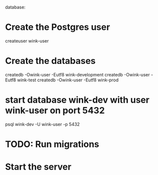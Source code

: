 database:

# Create the Postgres user
createuser wink-user
# Create the databases
createdb -Owink-user -Eutf8 wink-development
createdb -Owink-user -Eutf8 wink-test
createdb -Owink-user -Eutf8 wink-prod
# start database wink-dev with user wink-user on port 5432
psql wink-dev -U wink-user -p 5432
# TODO: Run migrations
# Start the server
